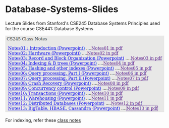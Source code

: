 # Database-Systems-Slides
Lecture Slides from Stanford's CSE245 Database Systems Principles used for the course CSE441: Database Systems 

![Index](https://github.com/Jayitha/Database-Systems-Slides/blob/master/Index.png)

For indexing, refer these [class notes](http://www.cs.montana.edu/~halla/csci440/n18/n18.html)

